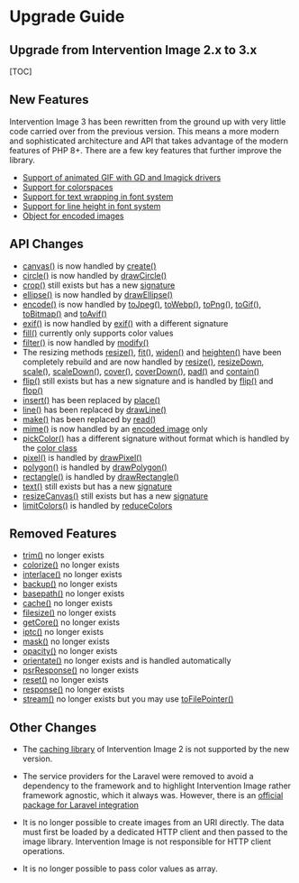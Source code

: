 # Upgrade Guide
## Upgrade from Intervention Image 2.x to 3.x

[TOC]

## New Features

Intervention Image 3 has been rewritten from the ground up with very little code carried
over from the previous version. This means a more modern and sophisticated
architecture and API that takes advantage of the modern features of PHP 8+.
There are a few key features that further improve the library.

- [Support of animated GIF with GD and Imagick drivers](/v3/basics/instantiation#creating-animations)
- [Support for colorspaces](/v3/basics/meta-information)
- [Support for text wrapping in font system](/v3/modifying/text-fonts)
- [Support for line height in font system](/v3/modifying/text-fonts)
- [Object for encoded images](/v3/basics/image-output#handling-of-encoded-image-data)

## API Changes

- [canvas()](/v2/api/canvas) is now handled by [create()](/v3/basics/instantiation#creating-new-images)
- [circle()](/v2/api/circle) is now handled by [drawCircle()](/v3/modifying/drawing#drawing-a-circle)
- [crop()](/v2/api/crop) still exists but has a new [signature](/v3/modifying/resizing#crop-image)
- [ellipse()](/v2/api/ellipse) is now handled by [drawEllipse()](/v3/modifying/drawing#drawing-ellipses)
- [encode()](/v2/api/encode) is now handled by [toJpeg()](https://image.intervention.io/v3/basics/image-output#encoding-jpeg-format), [toWebp()](https://image.intervention.io/v3/basics/image-output#encoding-webp-format), [toPng()](/v3/basics/image-output#encoding-png-format), [toGif()](/v3/basics/image-output#encoding-gif-format), [toBitmap()](/v3/basics/image-output#encoding-windows-bitmap-format) and [toAvif()](/v3/basics/image-output#encoding-av1-image-file-format-avif)
- [exif()](/v2/api/exif) is now handled by [exif()](/v3/basics/meta-information#exif-information) with a different signature
- [fill()](/v3/modifying/effects#fill-image-with-color) currently only supports color values
- [filter()](/v2/api/filter) is now handled by [modify()](/v3/modifying/custom-modifiers)
- The resizing methods [resize()](/v2/api/resize), [fit()](/v2/api/fit), [widen()](/v2/api/widen) and [heighten()](/v2/api/heighten) have been completely rebuild and are now handled by [resize()](/v3/modifying/resizing), [resizeDown](/v3/modifying/resizing), [scale()](/v3/modifying/resizing), [scaleDown()](/v3/modifying/resizing), [cover()](/v3/modifying/resizing), [coverDown()](/v3/modifying/resizing), [pad()](/v3/modifying/resizing) and [contain()](/v3/modifying/resizing)
- [flip()](/v2/api/flip) still exists but has a new signature and is handled by [flip()](/v3/modifying/effects#mirror-image-horizontally) and [flop()](/v3/modifying/effects#mirror-image-vertically)
- [insert()](/v2/api/insert) has been replaced by [place()](/v3/modifying/inserting)
- [line()](/v2/api/line) has been replaced by [drawLine()](/v3/modifying/drawing#drawing-a-line)
- [make()](/v2/api/make) has been replaced by [read()](/v3/basics/instantiation#reading-image-sources)
- [mime()](/v2/api/make) is now handled by an [encoded image](/v3/basics/image-output#handling-of-encoded-image-data) only
- [pickColor()](/v2/api/pick-color) has a different signature without format which is handled by the [color class](/v3/basics/meta-information#reading-colors-of-certain-pixels)
- [pixel()](/v2/api/pixel) is handled by [drawPixel()](/v3/modifying/drawing#drawing-a-pixel)
- [polygon()](/v2/api/polygon) is handled by [drawPolygon()](/v3/modifying/drawing#drawing-a-polygon)
- [rectangle()](/v2/api/rectangle) is handled by [drawRectangle()](/v3/modifying/drawing#drawing-a-rectangle)
- [text()](/v2/api/text) still exists but has a new [signature](/v3/modifying/text-fonts)
- [resizeCanvas()](/v2/api/resize-canvas) still exists but has a new [signature](/v3/modifying/resizing)
- [limitColors()](/v2/api/limit-colors) is handled by [reduceColors](/v3/modifying/effects)

## Removed Features

- [trim()](/v2/api/trim) no longer exists
- [colorize()](/v2/api/colorize) no longer exists
- [interlace()](/v2/api/interlace) no longer exists
- [backup()](/v2/api/backup) no longer exists
- [basepath()](/v2/api/base-path) no longer exists
- [cache()](/v2/api/cache) no longer exists
- [filesize()](/v2/api/filesize) no longer exists
- [getCore()](/v2/api/get-core) no longer exists
- [iptc()](/v2/api/iptc) no longer exists
- [mask()](/v2/api/mask) no longer exists
- [opacity()](/v2/api/opacity) no longer exists
- [orientate()](/v2/api/orientate) no longer exists and is handled automatically
- [psrResponse()](/v2/api/psr-response) no longer exists
- [reset()](/v2/api/reset) no longer exists
- [response()](/v2/api/response) no longer exists
- [stream()](/v2/api/stream) no longer exists but you may use [toFilePointer()](/v3/basics/image-output#transform-encoded-image-to-file-pointer)

## Other Changes

- The [caching library](https://packagist.org/packages/intervention/imagecache)
  of Intervention Image 2 is not supported by the new version. 

- The service providers for the Laravel were removed to avoid a dependency to
  the framework and to highlight Intervention Image rather framework agnostic,
  which it always was. However, there is an [official package for Laravel integration](https://github.com/Intervention/image-laravel)

- It is no longer possible to create images from an URI directly. The data must
  first be loaded by a dedicated HTTP client and then passed to the image
  library. Intervention Image is not responsible for HTTP client operations.

- It is no longer possible to pass color values as array.
